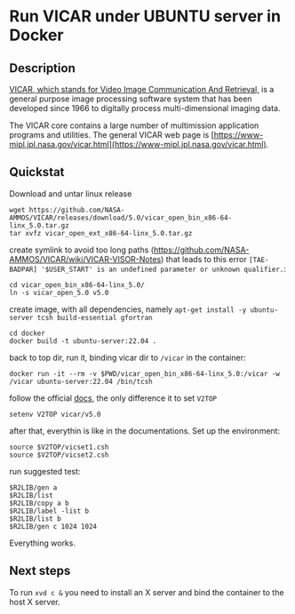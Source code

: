 # Run VICAR under UBUNTU server in Docker

## Description

[VICAR, which stands for Video Image Communication And Retrieval,](https://www.hou.usra.edu/meetings/planetdata2015/pdf/7059.pdf) is a general purpose image processing software system that has been developed since 1966 to digitally process multi-dimensional imaging data.

The VICAR core contains a large number of multimission application programs and utilities.  The general VICAR web page is [https://www-mipl.jpl.nasa.gov/vicar.html](https://www-mipl.jpl.nasa.gov/vicar.html).

## Quickstat

Download and untar linux release

    wget https://github.com/NASA-AMMOS/VICAR/releases/download/5.0/vicar_open_bin_x86-64-linx_5.0.tar.gz
    tar xvfz vicar_open_ext_x86-64-linx_5.0.tar.gz

create symlink to avoid too long paths (https://github.com/NASA-AMMOS/VICAR/wiki/VICAR-VISOR-Notes) that leads to this error `[TAE-BADPAR] '$USER_START' is an undefined parameter or unknown qualifier.`:

    cd vicar_open_bin_x86-64-linx_5.0/
    ln -s vicar_open_5.0 v5.0

create image, with all dependencies, namely `apt-get install -y ubuntu-server tcsh build-essential gfortran` 

    cd docker
    docker build -t ubuntu-server:22.04 .

back to top dir, run it, binding vicar dir to `/vicar` in the container:

    docker run -it --rm -v $PWD/vicar_open_bin_x86-64-linx_5.0:/vicar -w /vicar ubuntu-server:22.04 /bin/tcsh

follow the official [docs](https://github.com/NASA-AMMOS/VICAR/blob/master/vos/docsource/vicar/VICAR_guide_5.0.pdf), the only difference it to set `V2TOP`
    
    setenv V2TOP vicar/v5.0

after that, everythin is like in the documentations.
Set up the environment:

    source $V2TOP/vicset1.csh
    source $V2TOP/vicset2.csh

run suggested test:

    $R2LIB/gen a
    $R2LIB/list
    $R2LIB/copy a b
    $R2LIB/label -list b
    $R2LIB/list b
    $R2LIB/gen c 1024 1024

Everything works.

## Next steps

To run `xvd c &` you need to install an X server and bind the container to the host X server. 
